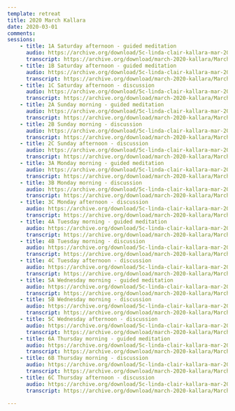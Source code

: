 ```yaml
---
template: retreat
title: 2020 March Kallara
date: 2020-03-01
comments: 
sessions:
    - title: 1A Saturday afternoon - guided meditation
      audio: https://archive.org/download/5c-linda-clair-kallara-mar-2020/2020%20March%20Kallara/1a-linda-clair-kallara-mar-2020.mp3
      transcript: https://archive.org/download/march-2020-kallara/March%202020%20PDF%20trans/1A%20March%202020%20Kallara.pdf
    - title: 1B Saturday afternoon - guided meditation
      audio: https://archive.org/download/5c-linda-clair-kallara-mar-2020/2020%20March%20Kallara/1b-linda-clair-kallara-mar-2020.mp3
      transcript: https://archive.org/download/march-2020-kallara/March%202020%20PDF%20trans/1B%20March%202020%20Kallara.pdf
    - title: 1C Saturday afternoon - discussion
      audio: https://archive.org/download/5c-linda-clair-kallara-mar-2020/2020%20March%20Kallara/1c-linda-clair-kallara-mar-2020.mp3
      transcript: https://archive.org/download/march-2020-kallara/March%202020%20PDF%20trans/1C%20March%202020%20Kallara.pdf
    - title: 2A Sunday morning - guided meditation
      audio: https://archive.org/download/5c-linda-clair-kallara-mar-2020/2020%20March%20Kallara/2a-linda-clair-kallara-mar-2020.mp3
      transcript: https://archive.org/download/march-2020-kallara/March%202020%20PDF%20trans/2A%20March%202020%20Kallara.pdf
    - title: 2B Sunday morning - discussion
      audio: https://archive.org/download/5c-linda-clair-kallara-mar-2020/2020%20March%20Kallara/2b-linda-clair-kallara-mar-2020.mp3
      transcript: https://archive.org/download/march-2020-kallara/March%202020%20PDF%20trans/2B%20March%202020%20Kallara.pdf
    - title: 2C Sunday afternoon - discussion
      audio: https://archive.org/download/5c-linda-clair-kallara-mar-2020/2020%20March%20Kallara/2c-linda-clair-kallara-mar-2020.mp3
      transcript: https://archive.org/download/march-2020-kallara/March%202020%20PDF%20trans/2C%20March%202020%20Kallara.pdf
    - title: 3A Monday morning - guided meditation
      audio: https://archive.org/download/5c-linda-clair-kallara-mar-2020/2020%20March%20Kallara/3a-linda-clair-kallara-mar-2020.mp3
      transcript: https://archive.org/download/march-2020-kallara/March%202020%20PDF%20trans/3A%20March%202020%20Kallara.pdf
    - title: 3B Monday morning - discussion
      audio: https://archive.org/download/5c-linda-clair-kallara-mar-2020/2020%20March%20Kallara/3b-linda-clair-kallara-mar-2020.mp3
      transcript: https://archive.org/download/march-2020-kallara/March%202020%20PDF%20trans/3B%20March%202020%20Kallara.pdf
    - title: 3C Monday afternoon - discussion
      audio: https://archive.org/download/5c-linda-clair-kallara-mar-2020/2020%20March%20Kallara/3c-linda-clair-kallara-mar-2020.mp3
      transcript: https://archive.org/download/march-2020-kallara/March%202020%20PDF%20trans/3C%20March%202020%20Kallara.pdf
    - title: 4A Tuesday morning - guided meditation
      audio: https://archive.org/download/5c-linda-clair-kallara-mar-2020/2020%20March%20Kallara/4a-linda-clair-kallara-mar-2020.mp3
      transcript: https://archive.org/download/march-2020-kallara/March%202020%20PDF%20trans/4A%20March%202020%20Kallara.pdf
    - title: 4B Tuesday morning - discussion
      audio: https://archive.org/download/5c-linda-clair-kallara-mar-2020/2020%20March%20Kallara/4b-linda-clair-kallara-mar-2020.mp3
      transcript: https://archive.org/download/march-2020-kallara/March%202020%20PDF%20trans/4B%20March%202020%20Kallara.pdf
    - title: 4C Tuesday afternoon - discussion
      audio: https://archive.org/download/5c-linda-clair-kallara-mar-2020/2020%20March%20Kallara/4c-linda-clair-kallara-mar-2020.mp3
      transcript: https://archive.org/download/march-2020-kallara/March%202020%20PDF%20trans/4C%20March%202020%20Kallara.pdf
    - title: 5A Wednesday morning - guided meditation
      audio: https://archive.org/download/5c-linda-clair-kallara-mar-2020/2020%20March%20Kallara/5a-linda-clair-kallara-mar-2020.mp3
      transcript: https://archive.org/download/march-2020-kallara/March%202020%20PDF%20trans/5A%20March%202020%20Kallara.pdf
    - title: 5B Wednesday morning - discussion
      audio: https://archive.org/download/5c-linda-clair-kallara-mar-2020/2020%20March%20Kallara/5b-linda-clair-kallara-mar-2020.mp3
      transcript: https://archive.org/download/march-2020-kallara/March%202020%20PDF%20trans/5B%20March%202020%20Kallara.pdf
    - title: 5C Wednesday afternoon - discussion
      audio: https://archive.org/download/5c-linda-clair-kallara-mar-2020/2020%20March%20Kallara/5c-linda-clair-kallara-mar-2020.mp3
      transcript: https://archive.org/download/march-2020-kallara/March%202020%20PDF%20trans/5C%20March%202020%20Kallara.pdf
    - title: 6A Thursday morning - guided meditation
      audio: https://archive.org/download/5c-linda-clair-kallara-mar-2020/2020%20March%20Kallara/6a-linda-clair-kallara-mar-2020.mp3
      transcript: https://archive.org/download/march-2020-kallara/March%202020%20PDF%20trans/6A%20March%202020%20Kallara.pdf
    - title: 6B Thursday morning - discussion
      audio: https://archive.org/download/5c-linda-clair-kallara-mar-2020/2020%20March%20Kallara/6b-linda-clair-kallara-mar-2020.mp3
      transcript: https://archive.org/download/march-2020-kallara/March%202020%20PDF%20trans/6B%20March%202020%20Kallara.pdf
    - title: 6C Thursday afternoon - discussion
      audio: https://archive.org/download/5c-linda-clair-kallara-mar-2020/2020%20March%20Kallara/6c-linda-clair-kallara-mar-2020.mp3
      transcript: https://archive.org/download/march-2020-kallara/March%202020%20PDF%20trans/6C%20March%202020%20Kallara.pdf
   
---
```

